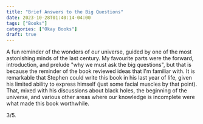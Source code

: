 ```yaml
---
title: "Brief Answers to the Big Questions"
date: 2023-10-28T01:40:14-04:00
tags: ["Books"]
categories: ["Okay Books"]
draft: true
---
```


A fun reminder of the wonders of our universe, guided by one of the most astonishing minds of the last century. My favourite parts were the forward, introduction, and prelude "why we must ask the big questions", but that is because the reminder of the book reviewed ideas that I'm familiar with. It is remarkable that Stephen could write this book in his last year of life, given his limited ability to express himself (just some facial muscles by that point). That, mixed with his discussions about black holes, the beginning of the universe, and various other areas where our knowledge is incomplete were what made this book worthwhile.

3/5.
